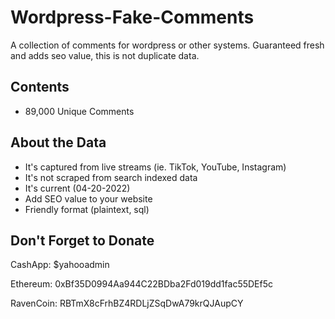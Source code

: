 # Wordpress-Fake-Comments
A collection of comments for wordpress or other systems. Guaranteed fresh and adds seo value, this is not duplicate data.

## Contents
 + 89,000 Unique Comments

## About the Data
 + It's captured from live streams (ie. TikTok, YouTube, Instagram)
 + It's not scraped from search indexed data
 + It's current (04-20-2022)
 + Add SEO value to your website
 + Friendly format (plaintext, sql)

## Don't Forget to Donate
CashApp: $yahooadmin 

Ethereum: 0xBf35D0994Aa944C22BDba2Fd019dd1fac55DEf5c

RavenCoin: RBTmX8cFrhBZ4RDLjZSqDwA79krQJAupCY
